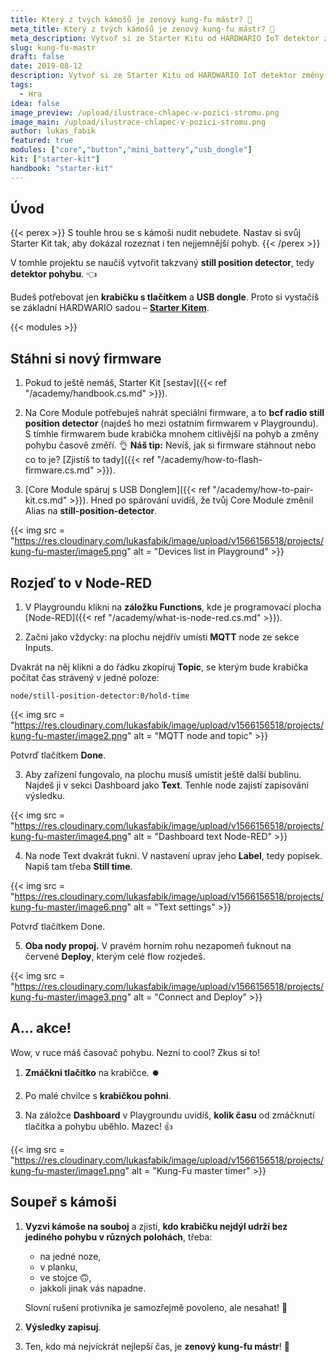 ```yaml
---
title: Který z tvých kámošů je zenový kung-fu mástr? 🐉
meta_title: Který z tvých kámošů je zenový kung-fu mástr? 🐉
meta_description: Vytvoř si ze Starter Kitu od HARDWARIO IoT detektor změny pohybu s tímhle jednoduchým návodem. A nezapomeň ho s kámoši otestovat v cool hře.
slug: kung-fu-mastr
draft: false
date: 2019-08-12
description: Vytvoř si ze Starter Kitu od HARDWARIO IoT detektor změny pohybu s tímhle jednoduchým návodem. A nezapomeň ho s kámoši otestovat v cool hře.
tags:
  - Hra
idea: false
image_preview: /upload/ilustrace-chlapec-v-pozici-stromu.png
image_main: /upload/ilustrace-chlapec-v-pozici-stromu.png
author: lukas_fabik
featured: true
modules: ["core","button","mini_battery","usb_dongle"]
kit: ["starter-kit"]
handbook: "starter-kit"
---
```


## Úvod

{{< perex >}}
S touhle hrou se s kámoši nudit nebudete. Nastav si svůj Starter Kit tak, aby dokázal rozeznat i ten nejjemnější pohyb.
{{< /perex >}}

V tomhle projektu se naučíš vytvořit takzvaný **still position detector**, tedy **detektor pohybu**. 👈

Budeš potřebovat jen **krabičku s tlačítkem** a **USB dongle**. Proto si vystačíš se základní HARDWARIO sadou – [**Starter Kitem**](https://shop.hardwario.com/starter-kit/).

{{< modules >}}

## Stáhni si nový firmware

1. Pokud to ještě nemáš, Starter Kit [sestav]({{< ref "/academy/handbook.cs.md" >}}).

2. Na Core Module potřebuješ nahrát speciální firmware, a to **bcf radio still position detector** (najdeš ho mezi ostatním firmwarem v Playgroundu). S tímhle firmwarem bude krabička mnohem citlivější na pohyb a změny pohybu časově změří. 👌
**Náš tip:** Nevíš, jak si firmware stáhnout nebo co to je? [Zjistíš to tady]({{< ref "/academy/how-to-flash-firmware.cs.md" >}}).

3. [Core Module spáruj s USB Donglem]({{< ref "/academy/how-to-pair-kit.cs.md" >}}). Hned po spárování uvidíš, že tvůj Core Module změnil Alias na **still-position-detector**.

{{< img src = "https://res.cloudinary.com/lukasfabik/image/upload/v1566156518/projects/kung-fu-master/image5.png" alt = "Devices list in Playground" >}}

## Rozjeď to v Node-RED

1. V Playgroundu klikni na **záložku Functions**, kde je programovací plocha [Node-RED]({{< ref "/academy/what-is-node-red.cs.md" >}}).

2. Začni jako vždycky: na plochu nejdřív umísti **MQTT** node ze sekce Inputs.

Dvakrát na něj klikni a do řádku zkopíruj **Topic**, se kterým bude krabička počítat čas strávený v jedné poloze:

```
node/still-position-detector:0/hold-time
```

{{< img src = "https://res.cloudinary.com/lukasfabik/image/upload/v1566156518/projects/kung-fu-master/image2.png" alt = "MQTT node and topic" >}}

Potvrď tlačítkem **Done**.

3. Aby zařízení fungovalo, na plochu musíš umístit ještě další bublinu. Najdeš ji v sekci Dashboard jako **Text**. Tenhle node zajistí zapisování výsledku.

{{< img src = "https://res.cloudinary.com/lukasfabik/image/upload/v1566156518/projects/kung-fu-master/image4.png" alt = "Dashboard text Node-RED" >}}

4. Na node Text dvakrát ťukni. V nastavení uprav jeho **Label**, tedy popisek. Napiš tam třeba **Still time**.

{{< img src = "https://res.cloudinary.com/lukasfabik/image/upload/v1566156518/projects/kung-fu-master/image6.png" alt = "Text settings" >}}

Potvrď tlačítkem Done.

5. **Oba nody propoj.** V pravém horním rohu nezapomeň ťuknout na červené **Deploy**, kterým celé flow rozjedeš.

{{< img src = "https://res.cloudinary.com/lukasfabik/image/upload/v1566156518/projects/kung-fu-master/image3.png" alt = "Connect and Deploy" >}}

## A… akce!

Wow, v ruce máš časovač pohybu. Nezní to cool? Zkus si to!

1. **Zmáčkni tlačítko** na krabičce. ⏺️

2. Po malé chvilce s **krabičkou pohni**.

3. Na záložce **Dashboard** v Playgroundu uvidíš, **kolik času** od zmáčknutí tlačítka a pohybu uběhlo. Mazec! 👍

{{< img src = "https://res.cloudinary.com/lukasfabik/image/upload/v1566156518/projects/kung-fu-master/image1.png" alt = "Kung-Fu master timer" >}}

## Soupeř s kámoši

1. **Vyzvi kámoše na souboj** a zjisti, **kdo krabičku nejdýl udrží bez jediného pohybu v různých polohách**, třeba:
    - na jedné noze,
    - v planku,
    - ve stojce 🙃,
    - jakkoli jinak vás napadne.

    Slovní rušení protivníka je samozřejmě povoleno, ale nesahat! 🤡

2. **Výsledky zapisuj**.

3. Ten, kdo má nejvíckrát nejlepší čas, je **zenový kung-fu mástr**! 🙇
